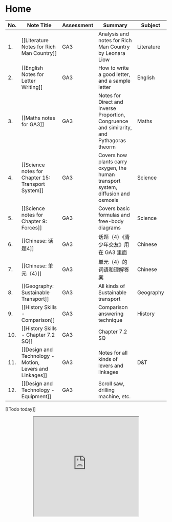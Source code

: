# Home

| No. | Note Title                                              | Assessment | Summary                                                                                   | Subject    |
| --- | ------------------------------------------------------- | ---------- | ----------------------------------------------------------------------------------------- | ---------- |
| 1.  | [[Literature Notes for Rich Man Country]]               | GA3        | Analysis and notes for Rich Man Country by Leonara Liow                                   | Literature |
| 2.  | [[English Notes for Letter Writing]]                    | GA3        | How to write a good letter, and a sample letter                                           | English    |
| 3.  | [[Maths notes for GA3]]                                 | GA3        | Notes for Direct and Inverse Proportion, Congruence and similarity, and Pythagoras theorm | Maths      |
| 4.  | [[Science notes for Chapter 15: Transport System]]      | GA3        | Covers how plants carry oxygen, the human transport system, diffusion and osmosis         | Science    |
| 5.  | [[Science notes for Chapter 9: Forces]]                 | GA3        | Covers basic formulas and free-body diagrams                                              | Science    |
| 6.  | [[Chinese: 话题4]]                                      | GA3        | 话题（4）《青少年交友》用在 GA3 里面                                                      | Chinese    |
| 7.  | [[Chinese: 单元（4）]]                                  | GA3        | 单元（4）的词语和理解答案                                                                 | Chinese    |
| 8.  | [[Geography: Sustainable Transport]]                    | GA3        | All kinds of Sustainable transport                                                        | Geography  |
| 9.  | [[History Skills - Comparison]]                         | GA3        | Comparison answering technique                                                            | History    |
| 10. | [[History Skills - Chapter 7.2 SQ]]                     | GA3        | Chapter 7.2 SQ                                                                                          |            |
| 11. | [[Design and Technology - Motion, Levers and Linkages]] | GA3        | Notes for all kinds of levers and linkages                                                | D&T        |
| 12. | [[Design and Technology - Equipment]]                   | GA3        | Scroll saw, drilling machine, etc.                                                        |            |


[[Todo today]]


<center><iframe src="https://widgetbox.app/embed/life/progress/2B3SPX5v4QAjXQ7CEZjFum?flag=true" style="width:65%; height:310px;" ></iframe></center>
